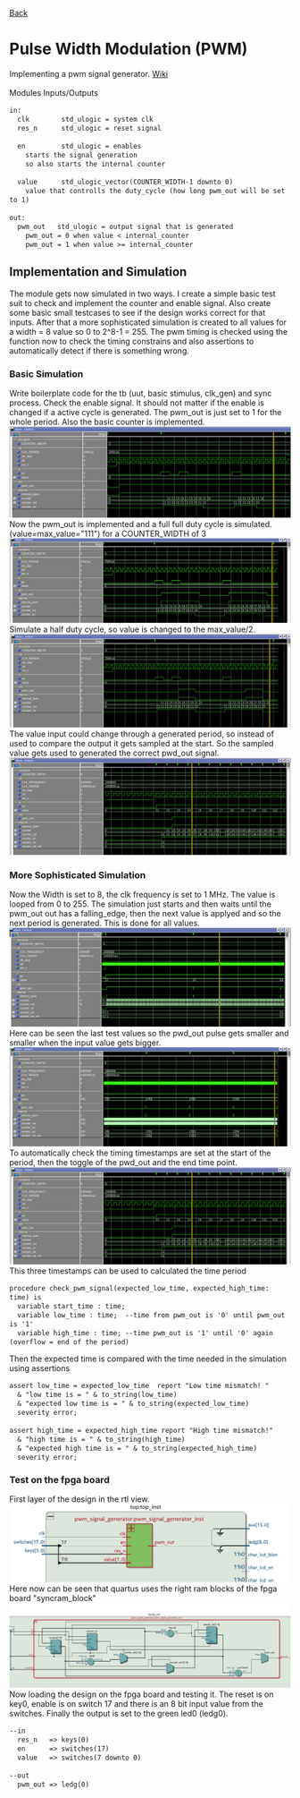 [Back](../../)
# Pulse Width Modulation (PWM)
Implementing a pwm signal generator. [Wiki](https://en.wikipedia.org/wiki/Pulse-width_modulation)
<br > <br >
Modules Inputs/Outputs
```
in:
  clk        std_ulogic = system clk
  res_n      std_ulogic = reset signal

  en         std_ulogic = enables
    starts the signal generation
    so also starts the internal counter

  value      std_ulogic_vector(COUNTER_WIDTH-1 downto 0)
    value that controlls the duty_cycle (how long pwm_out will be set to 1)

out:
  pwm_out   std_ulogic = output signal that is generated
    pwm_out = 0 when value < internal_counter
    pwm_out = 1 when value >= internal_counter

```
## Implementation and Simulation
The module gets now simulated in two ways. I create a simple basic test suit to check and implement the counter and enable signal. Also create some basic small testcases to see if the design works correct for that inputs. After that a more sophisticated simulation is created to all values for a width = 8 value so 0 to 2^8-1 = 255. The pwm timing is checked using the function now to check the timing constrains and also assertions to automatically detect if there is something wrong.
### Basic Simulation
Write boilerplate code for the tb (uut, basic stimulus, clk_gen) and sync process. Check the enable signal. It should not matter if the enable is changed if a active cycle is generated. The pwm_out is just set to 1 for the whole period. Also the basic counter is implemented.
<br>
![start sim ](./img/sim_cnt.png)
<br>
Now the pwm_out is implemented and a full full duty cycle is simulated. (value=max_value="111") for a COUNTER_WIDTH of 3
<br>
![read(0)](./img/sim_fulldutycycle.png)
<br>
Simulate a half duty cycle, so value is changed to the max_value/2.
<br>
![write through](./img/sim_halfdutycycle.png)
<br>
The value input could change through a generated period, so instead of used to compare the output it gets sampled at the start. So the sampled value gets used to generated the correct pwd_out signal.
<br>
![write through](./img/sim_sample_value_input.png)
<br>

### More Sophisticated Simulation
Now the Width is set to 8, the clk frequency is set to 1 MHz. The value is looped from 0 to 255. The simulation just starts and then waits until the pwm_out out has a falling_edge, then the next value is applyed and so the next period is generated. This is done for all values.
<br>
![write through](./img/sim_testcase1.png)
<br>
Here can be seen the last test values so the pwd_out pulse gets smaller and smaller when the input value gets bigger.
<br>
![write through](./img/sim_testcase2.png)
<br>
To automatically check the timing timestamps are set at the start of the period, then the toggle of the pwd_out and the end time point.
<br>
![write through](./img/sim_sample_value_input.png)
<br>
This three timestamps can be used to calculated the time period
```
procedure check_pwm_signal(expected_low_time, expected_high_time: time) is
  variable start_time : time;
  variable low_time : time;  --time from pwm_out is '0' until pwm_out is '1'
  variable high_time : time; --time pwm_out is '1' until '0' again (overflow = end of the period)
```
Then the expected time is compared with the time needed in the simulation using assertions
```
assert low_time = expected_low_time  report "Low time mismatch! "
  & "low time is = " & to_string(low_time)
  & "expected low time is = " & to_string(expected_low_time)
  severity error;

assert high_time = expected_high_time report "High time mismatch!"
  & "high time is = " & to_string(high_time)
  & "expected high time is = " & to_string(expected_high_time)
  severity error;
```

### Test on the fpga board
First layer of the design in the rtl view.
<br>
![rlt view 1](./img/test_rtl1.png)
<br>
Here now can be seen that quartus uses the right ram blocks of the fpga board "syncram_block"
<br>
![rlt view 2](./img/test_rtl2.png)
<br>
Now loading the design on the fpga board and testing it. The reset is on key0, enable is on switch 17 and there is an 8 bit input value from the switches. Finally the output is set to the green led0 (ledg0).
```
--in
  res_n   => keys(0)
  en      => switches(17)
  value   => switches(7 downto 0)

--out
  pwm_out => ledg(0)
```
